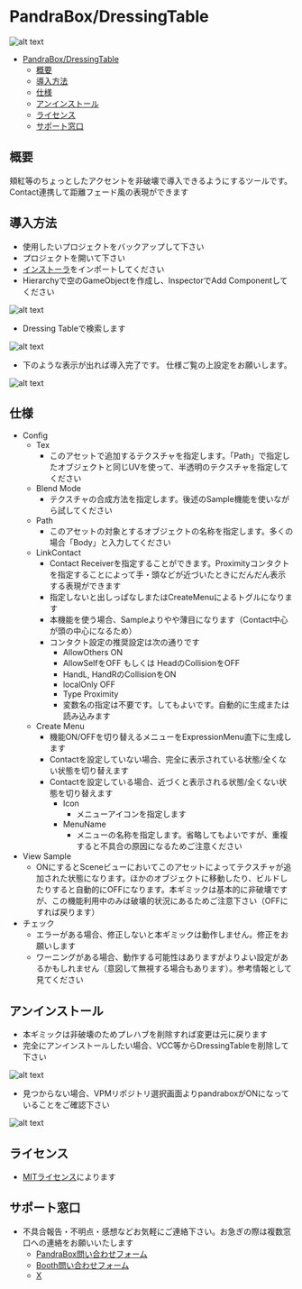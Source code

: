 # PandraBox/DressingTable
![alt text](res/img/image.png)


- [PandraBox/DressingTable](#pandraboxdressingtable)
  - [概要](#概要)
  - [導入方法](#導入方法)
  - [仕様](#仕様)
  - [アンインストール](#アンインストール)
  - [ライセンス](#ライセンス)
  - [サポート窓口](#サポート窓口)

## 概要
頬紅等のちょっとしたアクセントを非破壊で導入できるようにするツールです。Contact連携して距離フェード風の表現ができます

## 導入方法

- 使用したいプロジェクトをバックアップして下さい
- プロジェクトを開いて下さい
- [インストーラ](https://api.anatawa12.com/create-vpai/?name=DressingTable-installer.unitypackage&repo=https://pandrabox.github.io/vpm/index.json&package=com.github.pandrabox.dressingtable&version=%3E=0.0.0)をインポートしてください
- Hierarchyで空のGameObjectを作成し、InspectorでAdd Componentしてください

![alt text](res/img/image-1.png)
- Dressing Tableで検索します

![alt text](res/img/image-2.png)
- 下のような表示が出れば導入完了です。 仕様ご覧の上設定をお願いします。

![alt text](res/img/image-3.png)

## 仕様

- Config
  - Tex
    - このアセットで追加するテクスチャを指定します。「Path」で指定したオブジェクトと同じUVを使って、半透明のテクスチャを指定してください
  - Blend Mode
    - テクスチャの合成方法を指定します。後述のSample機能を使いながら試してください
  - Path
    - このアセットの対象とするオブジェクトの名称を指定します。多くの場合「Body」と入力してください
  - LinkContact
    - Contact Receiverを指定することができます。Proximityコンタクトを指定することによって手・頭などが近づいたときにだんだん表示する表現ができます
    - 指定しないと出しっぱなしまたはCreateMenuによるトグルになります
    - 本機能を使う場合、Sampleよりやや薄目になります（Contact中心が頭の中心になるため）
    - コンタクト設定の推奨設定は次の通りです
      - AllowOthers ON
      - AllowSelfをOFF もしくは HeadのCollisionをOFF
      - HandL, HandRのCollisionをON
      - localOnly OFF
      - Type Proximity
      - 変数名の指定は不要です。してもよいです。自動的に生成または読み込みます
  - Create Menu
    - 機能ON/OFFを切り替えるメニューをExpressionMenu直下に生成します
    - Contactを設定していない場合、完全に表示されている状態/全くない状態を切り替えます
    - Contactを設定している場合、近づくと表示される状態/全くない状態を切り替えます
      - Icon
        - メニューアイコンを指定します
      - MenuName
        - メニューの名称を指定します。省略してもよいですが、重複すると不具合の原因になるためご注意ください
- View Sample
  - ONにするとSceneビューにおいてこのアセットによってテクスチャが追加された状態になります。ほかのオブジェクトに移動したり、ビルドしたりすると自動的にOFFになります。本ギミックは基本的に非破壊ですが、この機能利用中のみは破壊的状況にあるためご注意下さい（OFFにすれば戻ります）
- チェック
  - エラーがある場合、修正しないと本ギミックは動作しません。修正をお願いします
  - ワーニングがある場合、動作する可能性はありますがよりよい設定があるかもしれません（意図して無視する場合もあります）。参考情報として見てください
  
## アンインストール

- 本ギミックは非破壊のためプレハブを削除すれば変更は元に戻ります
- 完全にアンインストールしたい場合、VCC等からDressingTableを削除して下さい

![alt text](res/img/image-4.png)

- 見つからない場合、VPMリポジトリ選択画面よりpandraboxがONになっていることをご確認下さい

![alt text](res/img/image-5.png)

## ライセンス

- [MITライセンス](https://github.com/pandrabox/DressingTable?tab=MIT-1-ov-file)によります

## サポート窓口
- 不具合報告・不明点・感想などお気軽にご連絡下さい。お急ぎの際は複数窓口への連絡をお願いいたします
  - [PandraBox問い合わせフォーム](https://forms.gle/x5TvUhqvWwBjQZcn6)
  - [Booth問い合わせフォーム](https://pandrabox.booth.pm/)
  - [X](https://x.com/pandra_gmk)